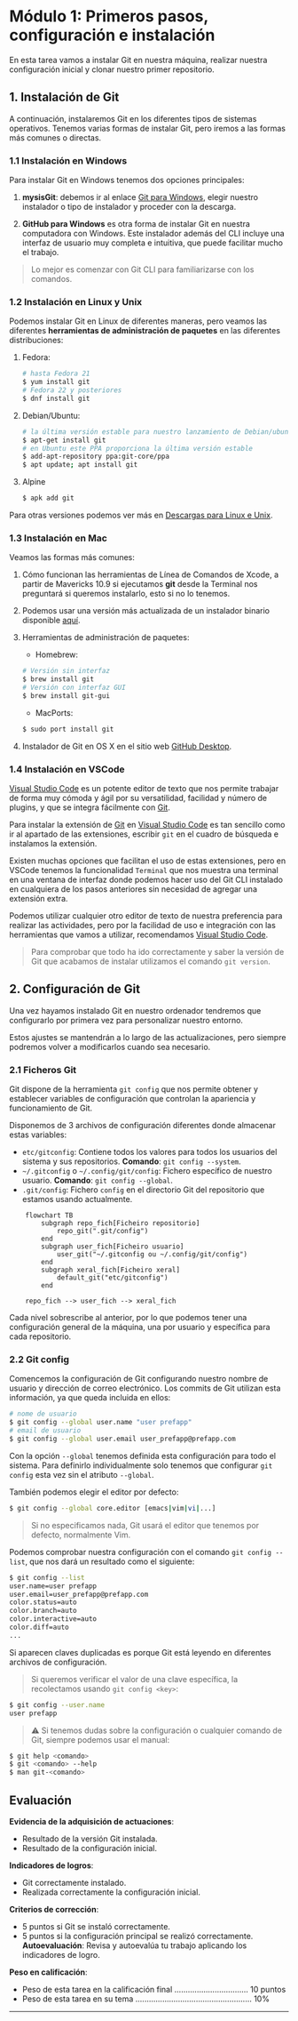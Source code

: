 # Módulo 1: Primeros pasos, configuración e instalación

En esta tarea vamos a instalar Git en nuestra máquina, realizar nuestra configuración inicial y clonar nuestro primer repositorio.

## 1. Instalación de Git

A continuación, instalaremos Git en los diferentes tipos de sistemas operativos. Tenemos varias formas de instalar Git, pero iremos a las formas más comunes o directas.

### 1.1 Instalación en Windows

Para instalar Git en Windows tenemos dos opciones principales:
1. **mysisGit**: debemos ir al enlace [Git para Windows](https://git-scm.com/download/win), elegir nuestro instalador o tipo de instalador y proceder con la descarga.

2. **GitHub para Windows** es otra forma de instalar Git en nuestra computadora con Windows. Este instalador además del CLI incluye una interfaz de usuario muy completa e intuitiva, que puede facilitar mucho el trabajo.

> Lo mejor es comenzar con Git CLI para familiarizarse con los comandos.

### 1.2 Instalación en Linux y Unix

Podemos instalar Git en Linux de diferentes maneras, pero veamos las diferentes **herramientas de administración de paquetes** en las diferentes distribuciones:

1. Fedora:

    ```bash
    # hasta Fedora 21
    $ yum install git
    # Fedora 22 y posteriores
    $ dnf install git
    ```

2. Debian/Ubuntu:

    ```bash
    # la última versión estable para nuestro lanzamiento de Debian/ubuntu
    $ apt-get install git
    # en Ubuntu este PPA proporciona la última versión estable
    $ add-apt-repository ppa:git-core/ppa
    $ apt update; apt install git
    ```

3. Alpine

    ```bash
    $ apk add git
    ```

Para otras versiones podemos ver más en [Descargas para Linux e Unix](https://git-scm.com/download/linux).

### 1.3 Instalación en Mac

Veamos las formas más comunes:
1. Cómo funcionan las herramientas de Línea de Comandos de Xcode, a partir de Mavericks 10.9 si ejecutamos **git** desde la Terminal nos preguntará si queremos instalarlo, esto si no lo tenemos.

2. Podemos usar una versión más actualizada de un instalador binario disponible [aquí](https://sourceforge.net/projects/git-osx-installer/).

3. Herramientas de administración de paquetes:

    - Homebrew:
    ```bash
    # Versión sin interfaz
    $ brew install git
    # Versión con interfaz GUI
    $ brew install git-gui
    ```
    - MacPorts:
    ```bash
    $ sudo port install git
    ```

4. Instalador de Git en OS X en el sitio web [GitHub Desktop](https://desktop.github.com/).

### 1.4 Instalación en VSCode

[Visual Studio Code](https://code.visualstudio.com/) es un potente editor de texto que nos permite trabajar de forma muy cómoda y ágil por su versatilidad, facilidad y número de plugins, y que se integra fácilmente con [Git](https://git-scm.com/).

Para instalar la extensión de [Git](https://marketplace.visualstudio.com/items?itemName=donjayamanne.git-extension-pack) en [Visual Studio Code](https://code.visualstudio.com/) es tan sencillo como ir al apartado de las extensiones, escribir `git` en el cuadro de búsqueda e instalamos la extensión.

Existen muchas opciones que facilitan el uso de estas extensiones, pero en VSCode tenemos la funcionalidad `Terminal` que nos muestra una terminal en una ventana de interfaz donde podemos hacer uso del Git CLI instalado en cualquiera de los pasos anteriores sin necesidad de agregar una extensión extra.

Podemos utilizar cualquier otro editor de texto de nuestra preferencia para realizar las actividades, pero por la facilidad de uso e integración con las herramientas que vamos a utilizar, recomendamos [Visual Studio Code](https://code.visualstudio.com/).

> Para comprobar que todo ha ido correctamente y saber la versión de Git que acabamos de instalar utilizamos el comando `git version`.

## 2. Configuración de Git

Una vez hayamos instalado Git en nuestro ordenador tendremos que configurarlo por primera vez para personalizar nuestro entorno.

Estos ajustes se mantendrán a lo largo de las actualizaciones, pero siempre podremos volver a modificarlos cuando sea necesario.

### 2.1 Ficheros Git

Git dispone de la herramienta `git config` que nos permite obtener y establecer variables de configuración que controlan la apariencia y funcionamiento de Git.

Disponemos de 3 archivos de configuración diferentes donde almacenar estas variables:
- `etc/gitconfig`: Contiene todos los valores para todos los usuarios del sistema y sus repositorios. **Comando**: `git config --system`.
- `~/.gitconfig` o `~/.config/git/config`: Fichero específico de nuestro usuario. **Comando**: `git config --global`.
- `.git/config`: Fichero `config` en el directorio Git del repositorio que estamos usando actualmente.
```mermaid
    flowchart TB
        subgraph repo_fich[Ficheiro repositorio]
            repo_git(".git/config")
        end
        subgraph user_fich[Ficheiro usuario]
            user_git("~/.gitconfig ou ~/.config/git/config")
        end
        subgraph xeral_fich[Ficheiro xeral]
            default_git("etc/gitconfig")
        end

    repo_fich --> user_fich --> xeral_fich
```
Cada nivel sobrescribe al anterior, por lo que podemos tener una configuración general de la máquina, una por usuario y específica para cada repositorio.

### 2.2 Git config

Comencemos la configuración de Git configurando nuestro nombre de usuario y dirección de correo electrónico. Los commits de Git utilizan esta información, ya que queda incluida en ellos:

```bash
# nome de usuario
$ git config --global user.name "user prefapp"
# email de usuario
$ git config --global user.email user_prefapp@prefapp.com
```

Con la opción `--global` tenemos definida esta configuración para todo el sistema. Para definirlo individualmente solo tenemos que configurar `git config` esta vez sin el atributo `--global`.

También podemos elegir el editor por defecto:

```bash
$ git config --global core.editor [emacs|vim|vi|...]
```

> Si no especificamos nada, Git usará el editor que tenemos por defecto, normalmente Vim.

Podemos comprobar nuestra configuración con el comando `git config --list`, que nos dará un resultado como el siguiente:

```bash
$ git config --list
user.name=user prefapp
user.email=user_prefapp@prefapp.com
color.status=auto
color.branch=auto
color.interactive=auto
color.diff=auto
...
```

Si aparecen claves duplicadas es porque Git está leyendo en diferentes archivos de configuración.

> Si queremos verificar el valor de una clave específica, la recolectamos usando `git config <key>`:

```bash
$ git config --user.name
user prefapp
```
>⚠️ Si tenemos dudas sobre la configuración o cualquier comando de Git, siempre podemos usar el manual:

```bash
$ git help <comando>
$ git <comando> --help
$ man git-<comando>
```

## Evaluación

**Evidencia de la adquisición de actuaciones**:
- Resultado de la versión Git instalada.
- Resultado de la configuración inicial.

**Indicadores de logros**:
- Git correctamente instalado.
- Realizada correctamente la configuración inicial.

**Criterios de corrección**:
- 5 puntos si Git se instaló correctamente.
- 5 puntos si la configuración principal se realizó correctamente.
**Autoevaluación**: Revisa y autoevalúa tu trabajo aplicando los indicadores de logro.

**Peso en calificación**:
- Peso de esta tarea en la calificación final ................................. 10 puntos
- Peso de esta tarea en su tema .................................................... 10%
---
